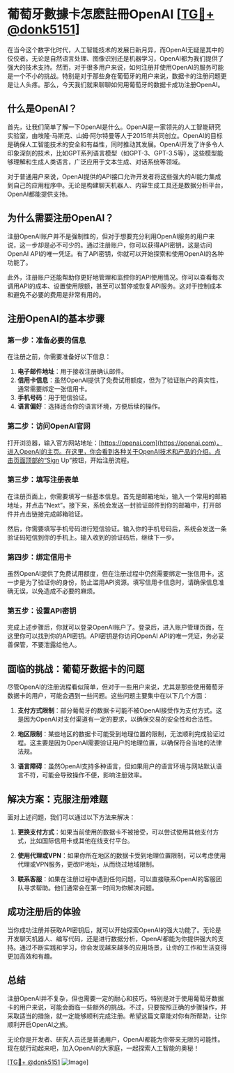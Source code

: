 # 葡萄牙數據卡怎麽註冊OpenAI [[TG💪+ @donk5151](https://t.me/s/donk5151)]

在当今这个数字化时代，人工智能技术的发展日新月异，而OpenAI无疑是其中的佼佼者。无论是自然语言处理、图像识别还是机器学习，OpenAI都为我们提供了强大的技术支持。然而，对于很多用户来说，如何注册并使用OpenAI的服务可能是一个不小的挑战。特别是对于那些身在葡萄牙的用户来说，数据卡的注册问题更是让人头疼。那么，今天我们就来聊聊如何用葡萄牙的数据卡成功注册OpenAI。

## 什么是OpenAI？

首先，让我们简单了解一下OpenAI是什么。OpenAI是一家领先的人工智能研究实验室，由埃隆·马斯克、山姆·阿尔特曼等人于2015年共同创立。OpenAI的目标是确保人工智能技术的安全和有益性，同时推动其发展。OpenAI开发了许多令人印象深刻的技术，比如GPT系列语言模型（如GPT-3、GPT-3.5等），这些模型能够理解和生成人类语言，广泛应用于文本生成、对话系统等领域。

对于普通用户来说，OpenAI提供的API接口允许开发者将这些强大的AI能力集成到自己的应用程序中。无论是构建聊天机器人、内容生成工具还是数据分析平台，OpenAI都能提供支持。

## 为什么需要注册OpenAI？

注册OpenAI账户并不是强制性的，但对于想要充分利用OpenAI服务的用户来说，这一步却是必不可少的。通过注册账户，你可以获得API密钥，这是访问OpenAI API的唯一凭证。有了API密钥，你就可以开始探索和使用OpenAI的各种功能了。

此外，注册账户还能帮助你更好地管理和监控你的API使用情况。你可以查看每次调用API的成本、设置使用限额，甚至可以暂停或恢复API服务。这对于控制成本和避免不必要的费用是非常有用的。

## 注册OpenAI的基本步骤

### 第一步：准备必要的信息

在注册之前，你需要准备好以下信息：

1. **电子邮件地址**：用于接收注册确认邮件。
2. **信用卡信息**：虽然OpenAI提供了免费试用额度，但为了验证账户的真实性，通常需要绑定一张信用卡。
3. **手机号码**：用于短信验证。
4. **语言偏好**：选择适合你的语言环境，方便后续的操作。

### 第二步：访问OpenAI官网

打开浏览器，输入官方网站地址：[https://openai.com](https://openai.com)，进入OpenAI的主页。在这里，你会看到各种关于OpenAI技术和产品的介绍。点击页面顶部的“Sign Up”按钮，开始注册流程。

### 第三步：填写注册表单

在注册页面上，你需要填写一些基本信息。首先是邮箱地址，输入一个常用的邮箱地址，并点击“Next”。接下来，系统会发送一封验证邮件到你的邮箱中，打开邮件并点击链接完成邮箱验证。

然后，你需要填写手机号码进行短信验证。输入你的手机号码后，系统会发送一条验证码短信到你的手机上。输入收到的验证码后，继续下一步。

### 第四步：绑定信用卡

虽然OpenAI提供了免费试用额度，但在注册过程中仍然需要绑定一张信用卡。这一步是为了验证你的身份，防止滥用API资源。填写信用卡信息时，请确保信息准确无误，以免造成不必要的麻烦。

### 第五步：设置API密钥

完成上述步骤后，你就可以登录OpenAI账户了。登录后，进入账户管理页面，在这里你可以找到你的API密钥。API密钥是你访问OpenAI API的唯一凭证，务必妥善保管，不要泄露给他人。

## 面临的挑战：葡萄牙数据卡的问题

尽管OpenAI的注册流程看似简单，但对于一些用户来说，尤其是那些使用葡萄牙数据卡的用户，可能会遇到一些问题。这些问题主要集中在以下几个方面：

1. **支付方式限制**：部分葡萄牙的数据卡可能不被OpenAI接受作为支付方式。这是因为OpenAI对支付渠道有一定的要求，以确保交易的安全性和合法性。
   
2. **地区限制**：某些地区的数据卡可能受到地理位置的限制，无法顺利完成验证过程。这主要是因为OpenAI需要验证用户的地理位置，以确保符合当地的法律法规。

3. **语言障碍**：虽然OpenAI支持多种语言，但如果用户的语言环境与网站默认语言不符，可能会导致操作不便，影响注册效率。

## 解决方案：克服注册难题

面对上述问题，我们可以通过以下方法来解决：

1. **更换支付方式**：如果当前使用的数据卡不被接受，可以尝试使用其他支付方式，比如国际信用卡或其他在线支付平台。

2. **使用代理或VPN**：如果你所在地区的数据卡受到地理位置限制，可以考虑使用代理或VPN服务，更改IP地址，从而绕过地域限制。

3. **联系客服**：如果在注册过程中遇到任何问题，可以直接联系OpenAI的客服团队寻求帮助。他们通常会在第一时间为你解决问题。

## 成功注册后的体验

当你成功注册并获取API密钥后，就可以开始探索OpenAI的强大功能了。无论是开发聊天机器人、编写代码，还是进行数据分析，OpenAI都能为你提供强大的支持。通过不断实践和学习，你会发现越来越多的应用场景，让你的工作和生活变得更加高效和有趣。

## 总结

注册OpenAI并不复杂，但也需要一定的耐心和技巧。特别是对于使用葡萄牙数据卡的用户来说，可能会面临一些额外的挑战。不过，只要按照正确的步骤操作，并采取适当的措施，就一定能够顺利完成注册。希望这篇文章能对你有所帮助，让你顺利开启OpenAI之旅。

无论你是开发者、研究人员还是普通用户，OpenAI都能为你带来无限的可能性。现在就行动起来吧，加入OpenAI的大家庭，一起探索人工智能的奥秘！

[[TG💪+ @donk5151](https://t.me/s/donk5151) ![Image](https://i.postimg.cc/rwNCRYN7/Snipaste-2025-04-30-17-27-05.png)]